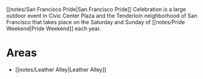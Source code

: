 [[notes/San Francisco Pride|San Francisco Pride]] Celebration is a large outdoor event in Civic Center Plaza and the Tenderloin neighborhood of San Francisco that takes place on the Saturday and Sunday of [[notes/Pride Weekend|Pride Weekend]] each year.

# Areas
- [[notes/Leather Alley|Leather Alley]]